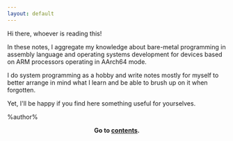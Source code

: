 ```yaml
---
layout: default
---
```


Hi there, whoever is reading this!

In these notes, I aggregate my knowledge about bare-metal programming in assembly language and operating systems development for devices based on ARM processors operating in AArch64 mode.

I do system programming as a hobby and write notes mostly for myself to better arrange in mind what I learn and be able to brush up on it when forgotten.

Yet, I'll be happy if you find here something useful for yourselves.

%author%

<p style="text-align: center;">
  <b>Go to <a href="{{ '/contents.html' | relative_url }}">contents</a>.</b>
</p>
